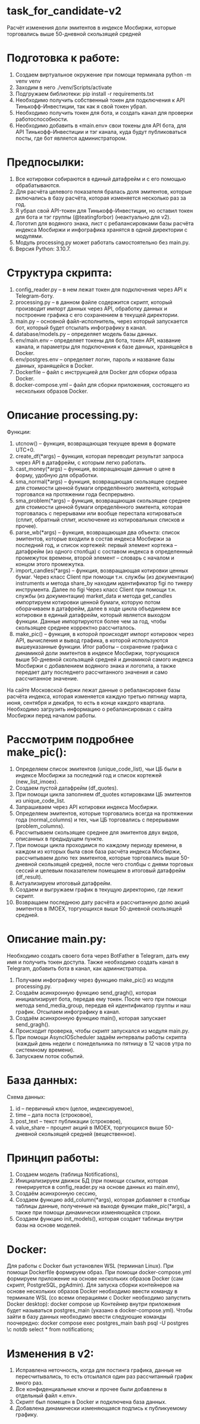 # task_for_candidate-v2
Расчёт изменения доли эмитентов в индексе Мосбиржи, которые торговались выше 50-дневной скользящей средней

# Подготовка к работе:
1. Создаем виртуальное окружение при помощи терминала
python -m venv venv
2. Заходим в него
./venv/Scripts/activate
3. Подгружаем библиотеки:
pip install -r requirements.txt
4. Необходимо получить собственный токен для подключения к API Тинькофф-Инвестиции, так как я свой токен убрал.
5. Необходимо получить токен для бота, и создать канал для проверки работоспособности.
6. Необходимо добавить в «main.env» свои токены для API бота, для API Тинькофф-Инвестиции и тэг канала, куда будут публиковаться посты, где бот является администратором.

# Предпосылки:
1.	Все котировки собираются в единый датафрейм и с его помощью обрабатываются.
2.	Для расчёта целевого показателя бралась доля эмитентов, которые включались в базу расчёта, которая изменяется несколько раз за год.
3.	Я убрал свой API-токен для Тинькофф-Инвестиции, но оставил токен для бота и тэг группы (@teatingforbor) (неактуально для v2).
4.	Логотип для водяного знака, лист с ребалансировками базы расчёта индекса Мосбиржи и инфографика хранятся в одной директории c модулями.
5.	Модуль processing.py может работать самостоятельно без main.py.
6.	Версия Python: 3.10.7.

# Структура скрипта:
1.	config_reader.py – в нем лежат токен для подключения через API к Telegram-боту.
2.	processing.py – в данном файле содержится скрипт, который производит импорт данных через API, обработку данных и построение графика с его сохранением в текущей директории.
3.	main.py – основной файл-исполнитель, через который запускается бот, который будет отсылать инфографику в канал.
4.	database/models.py – определяет модель базы данных.
5.	env/main.env – определяет токены для бота, токен API, название канала, и параметры для подключения к базе данных, хранящейся в Docker.
6.	env/postgres.env – определяет логин, пароль и название базы данных, хранящейся в Docker.
7.	Dockerfile – файл с инструкцией для Docker для сборки образа Docker.
8.	docker-compose.yml – файл для сборки приложения, состоящего из нескольких образов Docker.

# Описание processing.py:
Функции:
1.	utcnow() – функция, возвращающая текущее время в формате UTC+0.
2.	create_df(*args) – функция, которая переводит результат запроса через API в датафрейм, с которым легко работать.
3.	cast_money(*args) – функция, возвращающая данные о цене в форму, удобную для обработки.
4.	sma_normal(*args) – функция, возвращающая скользящее среднее для стоимости ценной бумаги определённого эмитента, который торговался на протяжении года беспрерывно.
5.	sma_problem(*args) – функция, возвращающая скользящее среднее для стоимости ценной бумаги определённого эмитента, которая торговалась с перерывами или вообще перестала котироваться (сплит, обратный сплит, исключение из котировальных списков и прочее).
6.	parse_wb(*args) – функция, возвращающая два объекта: список эмитентов, которые входили в состав индекса Мосбиржи за последний год, и список кортежей: первый элемент кортежа – датафрейм (из одного столбца) с составом индекса в определенный промежуток времени, второй элемент – словарь с началом и концом этого промежутка.
7.	import_candles(*args) – функция, возвращающая котировки ценных бумаг. Через класс Client при помощи т.н. службы (из документации) instruments и метода share_by находим идентификатор figi по тикеру инструмента. Далее по figi Через класс Client при помощи т.н. службы (из документации) market_data и метода get_candles импортируем котировки ценной бумаги, которую потом оборачиваем в датафрейм, далее в ходе цикла объединяем все котировки в единый датафрейм, который является выходом функции. Данные импортируются более чем за год, чтобы скользящее среднее корректно рассчиталось.
8.	make_pic() – функция, в которой происходят импорт котировок через API, вычисления и вывод графика, в которой используются вышеуказанные функции. Итог работы – сохранение графика с динамикой доли эмитентов в индексе Мосбиржи, торгующихся выше 50-дневной скользящей средней и динамикой самого индекса Мосбиржи с добавлением водяного знака и логотипа, а также передает дату последнего рассчитанного значения и само рассчитанное значение.

На сайте Московской биржи лежат данные о ребалансировке базы расчёта индекса, которая изменяется каждую третью пятницу марта, июня, сентября и декабря, то есть в конце каждого квартала. Необходимо загрузить информацию о ребалансировках с сайта Мосбиржи перед началом работы.

# Рассмотрим подробнее make_pic():
1.	Определяем список эмитентов (unique_code_list), чьи ЦБ были в индексе Мосбиржи за последний год и список кортежей (new_list_imoex).
2.	Создаем пустой датафрейм (df_quotes).
3.	При помощи цикла заполняем df_quotes котировками ЦБ эмитентов из unique_code_list.
4.	Запрашиваем через API котировки индекса Мосбиржи.
5.	Определяем эмитентов, которые торговались всегда на протяжении года (normal_columns) и тех, чьи ЦБ торговались с перерывами (problem_columns).
6.	Рассчитываем скользящее среднее для эмитентов двух видов, описанных в предыдущем пункте.
7.	При помощи цикла проходимся по каждому периоду времени, в каждом из которых была своя база расчёта индекса Мосбиржи, рассчитываем долю тех эмитентов, которые торговались выше 50-дневной скользящей средней, после чего столбцы с днями торговых сессий и целевым показателем помещаем в итоговый датафрейм (df_result).
8.	Актуализируем итоговый датафрейм.
9.	Создаем и выгружаем график в текущую директорию, где лежит скрипт.
10.	Возвращаем последнюю дату расчёта и рассчитанную долю акций эмитентов в IMOEX, торгующихся выше 50-дневной скользящей средней.

# Описание main.py:

Необходимо создать своего бота через BotFather в Telegram, дать ему имя и получить токен доступа.
Также необходимо создать канал в Telegram, добавить бота в канал, как администратора.

1.	Получаем инфографику через функцию make_pic() из модуля processing.py.
2.	Создаём асинхронную функцию send_gragh(), которая инициализирует бота, передав ему токен. После чего при помощи метода send_media_group, передав ей идентификатор группы и наш график. Отсылаем инфографику в канал.
3.	Создаём асинхронную функцию main(), которая запускает send_gragh().
4.	Происходит проверка, чтобы скрипт запускался из модуля main.py.
5.	При помощи AsyncIOScheduler задаём интервалы работы скрипта (каждый день недели c понедельника по пятницу в 12 часов утра по системному времени).
6.	Запускаем поток событий.

# База данных:
Схема данных:
1.	id – первичный ключ (целое, индексируемое),
2.	time – дата поста (строковое),
3.	post_text – текст публикации (строковое),
4.	value_share – процент акций в IMOEX, торгующихся выше 50-дневной скользящей средней (вещественное).

# Принцип работы:
1.	Создаем модель (таблица Notifications),
2.	Инициализируем движок БД (при помощи ссылки, которая генерируется в config_reader.py на основе данных из main.env),
3.	Создаём асинхронную сессию,
4.	Создаем функцию add_column(*args), которая добавляет в столбцы таблицы данные, полученные на выходе функции make_pic(*args), а также при помощи динамически изменяющейся строки.
5.	Создаем функцию init_models(), которая создает таблицы внутри базы на основе моделей.

# Docker:
Для работы с Docker был установлен WSL (терминал Linux).
При помощи Dockerfile формируем образ. При помощи docker-compose.yml формируем приложение на основе нескольких образов Docker (сам скрипт, PostgreSQL, pgAdmin). Для запуска сборки контейнеров на основе нескольких образов Docker необходимо ввести команду в терминале WSL (со всеми операциями с Docker необходимо запустить Docker desktop):
docker compose up
Контейнер внутри приложения будет называться postgres_main (указано в docker-compose.yml). Чтобы зайти в базу данных необходимо ввести следующие команды поочередно:
docker compose exec postgres_main bash
psql -U postgres
\c notdb
select * from notifications;

# Изменения в v2:
1.	Исправлена неточность, когда для постинга графика, данные не пересчитывались, то есть отсылался один раз рассчитанный график много раз.
2.	Все конфиденциальные ключи и прочее были добавлены в отдельный файл «.env».
3.	Скрипт был помещен в Docker и подключена база данных.
4.	Добавлена динамически изменяющаяся подпись к публикуемому графику.
